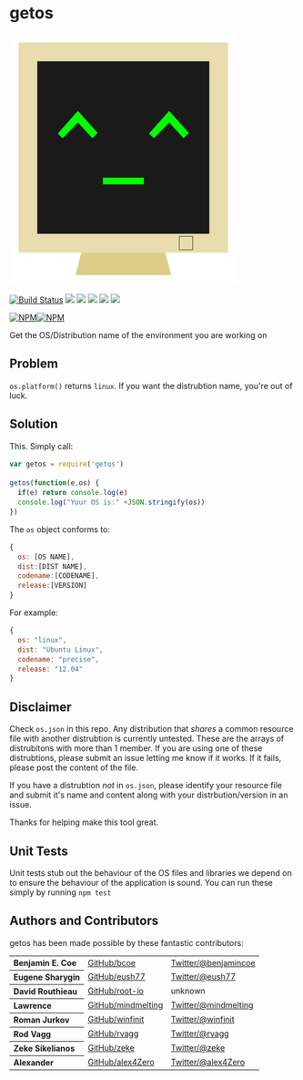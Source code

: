 # getos

![getos](./imgs/logo.png)

[![Build Status](https://travis-ci.org/retrohacker/getos.png?branch=master)](https://travis-ci.org/retrohacker/getos) ![](https://img.shields.io/github/issues/retrohacker/getos.svg) ![](https://img.shields.io/npm/dm/getos.svg) ![](https://img.shields.io/npm/v/getos.svg) ![](https://img.shields.io/npm/l/getos.svg)  ![](https://img.shields.io/twitter/url/https/github.com/retrohacker/getos.svg?style=social)

[![NPM](https://nodei.co/npm/getos.png?downloads=true&downloadRank=true&stars=true)](https://nodei.co/npm/getos/)[![NPM](https://nodei.co/npm-dl/getos.png?months=9&height=3)](https://nodei.co/npm/getos/)


Get the OS/Distribution name of the environment you are working on

## Problem

`os.platform()` returns `linux`. If you want the distrubtion name, you're out of luck.

## Solution

This. Simply call:

```js
var getos = require('getos')

getos(function(e,os) {
  if(e) return console.log(e)
  console.log("Your OS is:" +JSON.stringify(os))
})
```

The `os` object conforms to:

```js
{
  os: [OS NAME],
  dist:[DIST NAME],
  codename:[CODENAME],
  release:[VERSION]
}
```

For example:

```js
{
  os: "linux",
  dist: "Ubuntu Linux",
  codename: "precise",
  release: "12.04"
}
```

## Disclaimer
Check `os.json` in this repo. Any distribution that *shares* a common resource file with another distrubtion is currently untested. These are the arrays of distrubitons with more than 1 member. If you are using one of these distrubtions, please submit an issue letting me know if it works. If it fails, please post the content of the file.

If you have a distrubtion *not* in `os.json`, please identify your resource file and submit it's name and content along with your distrbution/version in an issue.

Thanks for helping make this tool great.

## Unit Tests

Unit tests stub out the behaviour of the OS files and libraries we depend on to ensure the behaviour of the application is sound. You can run these simply by running `npm test`

## Authors and Contributors

getos has been made possible by these fantastic contributors:

<table><tbody>
<tr><th align="left">Benjamin E. Coe</th><td><a href="https://github.com/bcoe">GitHub/bcoe</a></td><td><a href="http://twitter.com/benjamincoe">Twitter/@benjamincoe</a></td></tr>
<tr><th align="left">Eugene Sharygin</th><td><a href="https://github.com/eush77">GitHub/eush77</a></td><td><a href="http://twitter.com/eush77">Twitter/@eush77</a></td></tr>
<tr><th align="left">David Routhieau</th><td><a href="https://github.com/root-io">GitHub/root-io</a></td><td>unknown</td></tr>
<tr><th align="left">Lawrence</th><td><a href="https://github.com/mindmelting">GitHub/mindmelting</a></td><td><a href="http://twitter.com/mindmelting">Twitter/@mindmelting</a></td></tr>
<tr><th align="left">Roman Jurkov</th><td><a href="https://github.com/winfinit">GitHub/winfinit</a></td><td><a href="http://twitter.com/winfinit">Twitter/@winfinit</a></td></tr>
<tr><th align="left">Rod Vagg</th><td><a href="https://github.com/rvagg">GitHub/rvagg</a></td><td><a href="http://twitter.com/rvagg">Twitter/@rvagg</a></td></tr>
<tr><th align="left">Zeke Sikelianos</th><td><a href="https://github.com/zeke">GitHub/zeke</a></td><td><a href="http://twitter.com/zeke">Twitter/@zeke</a></td></tr>
<tr><th align="left">Alexander</th><td><a href="https://github.com/alex4Zero">GitHub/alex4Zero</a></td><td><a href="http://twitter.com/alex4Zero">Twitter/@alex4Zero</a></td></tr>
</tbody></table>
